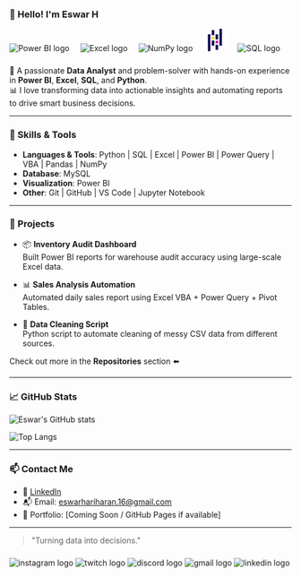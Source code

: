 ### 👋 Hello! I'm Eswar H

<div align="left">
  <!-- Power BI -->
  <img src="https://img.icons8.com/color/48/000000/power-bi.png" height="40" alt="Power BI logo" />
  <img width="12" />

  <!-- Excel -->
  <img src="https://img.icons8.com/fluency/48/microsoft-excel-2019.png" height="40" alt="Excel logo" />
  <img width="12" />

  <!-- NumPy -->
  <img src="https://upload.wikimedia.org/wikipedia/commons/3/31/NumPy_logo_2020.svg" height="40" alt="NumPy logo" />
  <img width="12" />

  <!-- Pandas -->
  <img src="https://raw.githubusercontent.com/devicons/devicon/master/icons/pandas/pandas-original.svg" height="40" alt="Pandas logo" />
  <img width="12" />

  <!-- SQL (MySQL icon used as representative) -->
  <img src="https://cdn.jsdelivr.net/gh/devicons/devicon/icons/mysql/mysql-original.svg" height="40" alt="SQL logo" />
</div>


###
🎯 A passionate **Data Analyst** and problem-solver with hands-on experience in **Power BI**, **Excel**, **SQL**, and **Python**.  
📊 I love transforming data into actionable insights and automating reports to drive smart business decisions.

---

### 🧠 Skills & Tools
- **Languages & Tools**: Python | SQL | Excel | Power BI | Power Query | VBA | Pandas | NumPy  
- **Database**: MySQL
- **Visualization**: Power BI   
- **Other**: Git | GitHub | VS Code | Jupyter Notebook

---

### 💼 Projects
- 📦 **Inventory Audit Dashboard**  
  Built Power BI reports for warehouse audit accuracy using large-scale Excel data.
  
- 📊 **Sales Analysis Automation**  
  Automated daily sales report using Excel VBA + Power Query + Pivot Tables.

- 🧹 **Data Cleaning Script**  
  Python script to automate cleaning of messy CSV data from different sources.

Check out more in the **Repositories** section ⬅️

---

### 📈 GitHub Stats

![Eswar's GitHub stats](https://github-readme-stats.vercel.app/api?username=Eswar-h&show_icons=true&theme=radical)

![Top Langs](https://github-readme-stats.vercel.app/api/top-langs/?username=Eswar-h&layout=compact&theme=radical)

---

### 📫 Contact Me
- 💼 [LinkedIn](https://www.linkedin.com/in/YOUR-LINK-HERE)  
- 📬 Email: eswarhariharan.16@gmail.com  
- 🧾 Portfolio: [Coming Soon / GitHub Pages if available]

---

> "Turning data into decisions."



###

<div align="left">
  <img src="https://img.shields.io/static/v1?message=Instagram&logo=instagram&label=&color=E4405F&logoColor=white&labelColor=&style=for-the-badge" height="35" alt="instagram logo"  />
  <img src="https://img.shields.io/static/v1?message=Twitch&logo=twitch&label=&color=9146FF&logoColor=white&labelColor=&style=for-the-badge" height="35" alt="twitch logo"  />
  <img src="https://img.shields.io/static/v1?message=Discord&logo=discord&label=&color=7289DA&logoColor=white&labelColor=&style=for-the-badge" height="35" alt="discord logo"  />
  <img src="https://img.shields.io/static/v1?message=Gmail&logo=gmail&label=&color=D14836&logoColor=white&labelColor=&style=for-the-badge" height="35" alt="gmail logo"  />
  <img src="https://img.shields.io/static/v1?message=LinkedIn&logo=linkedin&label=&color=0077B5&logoColor=white&labelColor=&style=for-the-badge" height="35" alt="linkedin logo"  />
</div>

###
